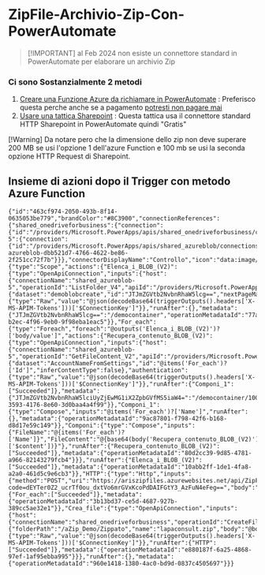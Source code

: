 # ZipFile-Archivio-Zip-Con-PowerAutomate
> [!IMPORTANT] al Feb 2024 non esiste un connettore standard in PowerAutomate per elaborare un archivio Zip
### Ci sono Sostanzialmente 2 metodi
1. [Creare una Funzione Azure da richiamare in PowerAutomate](https://www.damobird365.com/how-to-setup-an-azure-function-to-zip-files/) : Preferisco questa perche anche se a pagamento [potresti non pagare mai](https://azure.microsoft.com/en-us/pricing/details/functions/?ef_id=_k_CjwKCAiAiP2tBhBXEiwACslfngnkqM2FjwVhoYTkYoRoXCNvQb7FdA6gDGzWt5JfOayar4jP7EF49RoC724QAvD_BwE_k_&OCID=AIDcmmy6frl1tq_SEM__k_CjwKCAiAiP2tBhBXEiwACslfngnkqM2FjwVhoYTkYoRoXCNvQb7FdA6gDGzWt5JfOayar4jP7EF49RoC724QAvD_BwE_k_&gad_source=1&gclid=CjwKCAiAiP2tBhBXEiwACslfngnkqM2FjwVhoYTkYoRoXCNvQb7FdA6gDGzWt5JfOayar4jP7EF49RoC724QAvD_BwE )
2. [Usare una tattica Sharepoint](https://www.tachytelic.net/2021/07/power-automate-create-zip-file/) : Questa tattica usa il connettore standard HTTP Sharepoint in PowerAutomate quindi "Gratis"

 [!Warning] Da notare pero che la dimensione dello zip non deve superare 200 MB se usi l'opzione 1 dell'azure Function e 100 mb se usi la seconda opzione HTTP Request di Sharepoint.

 ## Insieme di azioni dopo il Trigger con metodo Azure Function
 ```
{"id":"463cf974-2050-493b-8f14-0635053be779","brandColor":"#8C3900","connectionReferences":{"shared_onedriveforbusiness":{"connection":{"id":"/providers/Microsoft.PowerApps/apis/shared_onedriveforbusiness/connections/0d2d1eb3993247bb9a5b21eba6e0e1b2"}},"shared_azureblob-5":{"connection":{"id":"/providers/Microsoft.PowerApps/apis/shared_azureblob/connections/shared-azureblob-dbb521d7-4766-4622-be86-2f251cc72f7b"}}},"connectorDisplayName":"Controllo","icon":"data:image/svg+xml;base64,PHN2ZyB3aWR0aD0iMzIiIGhlaWdodD0iMzIiIHZlcnNpb249IjEuMSIgdmlld0JveD0iMCAwIDMyIDMyIiB4bWxucz0iaHR0cDovL3d3dy53My5vcmcvMjAwMC9zdmciPg0KIDxwYXRoIGQ9Im0wIDBoMzJ2MzJoLTMyeiIgZmlsbD0iIzhDMzkwMCIvPg0KIDxwYXRoIGQ9Im04IDEwaDE2djEyaC0xNnptMTUgMTF2LTEwaC0xNHYxMHptLTItOHY2aC0xMHYtNnptLTEgNXYtNGgtOHY0eiIgZmlsbD0iI2ZmZiIvPg0KPC9zdmc+DQo=","isTrigger":false,"operationName":"Ambito","operationDefinition":{"type":"Scope","actions":{"Elenca_i_BLOB_(V2)":{"type":"OpenApiConnection","inputs":{"host":{"connectionName":"shared_azureblob-5","operationId":"ListFolder_V4","apiId":"/providers/Microsoft.PowerApps/apis/shared_azureblob"},"parameters":{"dataset":"demoblobcreate","id":"JTJmZGVtb2NvbnRhaW5lcg==","nextPageMarker":"","useFlatListing":false},"authentication":{"type":"Raw","value":"@json(decodeBase64(triggerOutputs().headers['X-MS-APIM-Tokens']))['$ConnectionKey']"}},"runAfter":{},"metadata":{"JTJmZGVtb2NvbnRhaW5lcg==":"/democontainer","operationMetadataId":"77a9ba69-b2ec-4f96-9eb0-9f98eba1eac5"}},"For_each":{"type":"Foreach","foreach":"@outputs('Elenca_i_BLOB_(V2)')?['body/value']","actions":{"Recupera_contenuto_BLOB_(V2)":{"type":"OpenApiConnection","inputs":{"host":{"connectionName":"shared_azureblob-5","operationId":"GetFileContent_V2","apiId":"/providers/Microsoft.PowerApps/apis/shared_azureblob"},"parameters":{"dataset":"AccountNameFromSettings","id":"@items('For_each')?['Id']","inferContentType":false},"authentication":{"type":"Raw","value":"@json(decodeBase64(triggerOutputs().headers['X-MS-APIM-Tokens']))['$ConnectionKey']"}},"runAfter":{"Componi_1":["Succeeded"]},"metadata":{"JTJmZGVtb2NvbnRhaW5lciUyZjEwMG1iX2ZpbGVfMS5iaW4=":"/democontainer/100mb_file_1.bin","operationMetadataId":"2fccb445-3593-4176-8e60-3d0baa4a4f99"}},"Componi_1":{"type":"Compose","inputs":"@items('For_each')?['Name']","runAfter":{},"metadata":{"operationMetadataId":"9ac87801-f798-42f6-b168-d8d17e59c149"}},"Componi":{"type":"Compose","inputs":{"FileName":"@{items('For_each')?['Name']}","FileContent":"@{base64(body('Recupera_contenuto_BLOB_(V2)')?['$content'])}"},"runAfter":{"Recupera_contenuto_BLOB_(V2)":["Succeeded"]},"metadata":{"operationMetadataId":"80d2cc39-9d85-4781-a966-82143279fcb4"}}},"runAfter":{"Elenca_i_BLOB_(V2)":["Succeeded"]},"metadata":{"operationMetadataId":"10abb2ff-1de1-4fa8-a2a0-461d5c9e6cb3"}},"HTTP":{"type":"Http","inputs":{"method":"POST","uri":"https://ariszipfiles.azurewebsites.net/api/ZipFiles?code=dEYTer0Z2_ucrTf0ou_dxtVo6mrGVxKcoPdDAIFGtY3_AzFuN4eFeg==","body":"@Outputs('Componi')"},"runAfter":{"For_each":["Succeeded"]},"metadata":{"operationMetadataId":"3b13bd37-ce5d-4687-927b-389cc5ae32e1"}},"Crea_file":{"type":"OpenApiConnection","inputs":{"host":{"connectionName":"shared_onedriveforbusiness","operationId":"CreateFile","apiId":"/providers/Microsoft.PowerApps/apis/shared_onedriveforbusiness"},"parameters":{"folderPath":"/aZip_Demo/Zippato","name":"lapaconsult.zip","body":"@body('HTTP')"},"authentication":{"type":"Raw","value":"@json(decodeBase64(triggerOutputs().headers['X-MS-APIM-Tokens']))['$ConnectionKey']"}},"runAfter":{"HTTP":["Succeeded"]},"metadata":{"operationMetadataId":"e880187f-6a25-4868-97ef-1af95ebba995"}}},"runAfter":{},"metadata":{"operationMetadataId":"960e1418-1380-4ac0-bd9d-0837c4505697"}}}

```
